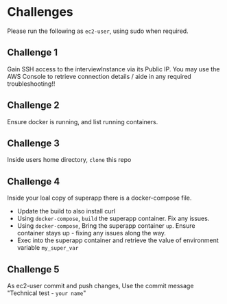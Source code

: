 # Challenges
Please run the following as `ec2-user`, using sudo when required. 

## Challenge 1
Gain SSH access to the interviewInstance via its Public IP. You may use the AWS Console to retrieve connection details / aide in any required troubleshooting!!

## Challenge 2
Ensure docker is running, and list running containers.

## Challenge 3
Inside users home directory, `clone` this repo

## Challenge 4 
Inside your loal copy of superapp there is a docker-compose file. 
  * Update the build to also install curl
  * Using `docker-compose`, `build` the superapp container. Fix any issues.
  * Using `docker-compose`, Bring the superapp container `up`. Ensure container stays up - fixing any issues along the way.
  * Exec into the superapp container and retrieve the value of environment variable `my_super_var`

## Challenge 5
As ec2-user commit and push changes, Use the commit message "Technical test - `your name`"



